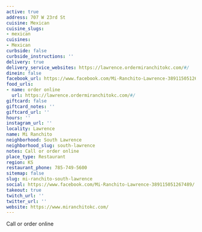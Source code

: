 ```yaml
---
active: true
address: 707 W 23rd St
cuisine: Mexican
cuisine_slugs:
- mexican
cuisines:
- Mexican
curbside: false
curbside_instructions: ''
delivery: true
delivery_service_websites: https://lawrence.ordermiranchitokc.com/#/
dinein: false
facebook_url: https://www.facebook.com/Mi-Ranchito-Lawrence-389115051267489/
food_urls:
- name: order online
  url: https://lawrence.ordermiranchitokc.com/#/
giftcard: false
giftcard_notes: ''
giftcard_url: ''
hours: ''
instagram_url: ''
locality: Lawrence
name: Mi Ranchito
neighborhood: South Lawrence
neighborhood_slug: south-lawrence
notes: Call or order online
place_type: Restaurant
region: KS
restaurant_phone: 785-749-5600
sitemap: false
slug: mi-ranchito-south-lawrence
social: https://www.facebook.com/Mi-Ranchito-Lawrence-389115051267489/
takeout: true
twitch_url: ''
twitter_url: ''
website: https://www.miranchitokc.com/
---
```


Call or order online
